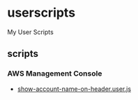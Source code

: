 # userscripts

My User Scripts

## scripts

### AWS Management Console

- [show-account-name-on-header.user.js](https://munierujp.github.io/userscripts/scripts/aws-management-console/show-account-name-on-header.user.js)
